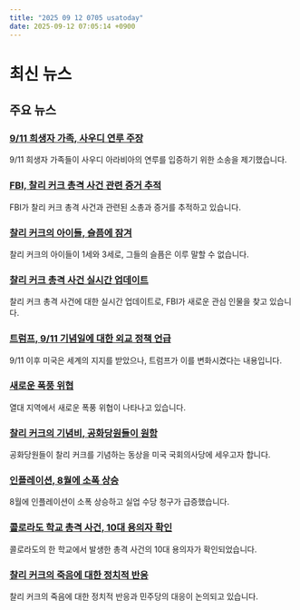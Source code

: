 ```yaml
---
title: "2025 09 12 0705 usatoday"
date: 2025-09-12 07:05:14 +0900
---
```


# 최신 뉴스
## 주요 뉴스
### [9/11 희생자 가족, 사우디 연루 주장](https://www.usatoday.com/story/news/nation/2025/09/11/lawsuit-aims-to-prove-saudi-involvement-in-911-attacks/85963726007/)
 9/11 희생자 가족들이 사우디 아라비아의 연루를 입증하기 위한 소송을 제기했습니다.
### [FBI, 찰리 커크 총격 사건 관련 증거 추적](https://www.usatoday.com/story/news/2025/09/11/fbi-recovers-bolt-action-rifle-used-in-shooting-of-charlie-kirk/86093324007/)
 FBI가 찰리 커크 총격 사건과 관련된 소총과 증거를 추적하고 있습니다.
### [찰리 커크의 아이들, 슬픔에 잠겨](https://www.usatoday.com/story/life/health-wellness/2025/09/11/charlie-kirk-shot-killed-kids-grief/86090567007/)
 찰리 커크의 아이들이 1세와 3세로, 그들의 슬픔은 이루 말할 수 없습니다.
### [찰리 커크 총격 사건 실시간 업데이트](https://www.usatoday.com/story/news/nation/2025/09/11/charlie-kirk-shooting-killed-suspect-live-updates/86087240007/)
 찰리 커크 총격 사건에 대한 실시간 업데이트로, FBI가 새로운 관심 인물을 찾고 있습니다.
### [트럼프, 9/11 기념일에 대한 외교 정책 언급](https://www.usatoday.com/story/news/politics/2025/09/11/trump-911-anniversary-us-foreign-policy/86047627007/)
 9/11 이후 미국은 세계의 지지를 받았으나, 트럼프가 이를 변화시켰다는 내용입니다.
### [새로운 폭풍 위협](https://www.usatoday.com/story/news/weather/2025/09/11/new-storm-threats-atlantic-pacific/86091355007/)
 열대 지역에서 새로운 폭풍 위협이 나타나고 있습니다.
### [찰리 커크의 기념비, 공화당원들이 원함](https://www.usatoday.com/story/news/politics/2025/09/11/charlie-kirk-statue-capitol-building/86097316007/)
 공화당원들이 찰리 커크를 기념하는 동상을 미국 국회의사당에 세우고자 합니다.
### [인플레이션, 8월에 소폭 상승](https://www.usatoday.com/story/money/economy/2025/09/11/inflation-stays-cool-fed-rate-cut/86074578007/)
 8월에 인플레이션이 소폭 상승하고 실업 수당 청구가 급증했습니다.
### [콜로라도 학교 총격 사건, 10대 용의자 확인](https://www.usatoday.com/story/news/crime/2025/09/11/evergreen-high-school-shooting-colorado/86089063007/)
 콜로라도의 한 학교에서 발생한 총격 사건의 10대 용의자가 확인되었습니다.
### [찰리 커크의 죽음에 대한 정치적 반응](https://www.usatoday.com/story/news/politics/2025/09/11/charlie-kirk-smurder-democrats-trump/86091003007/)
 찰리 커크의 죽음에 대한 정치적 반응과 민주당의 대응이 논의되고 있습니다.
